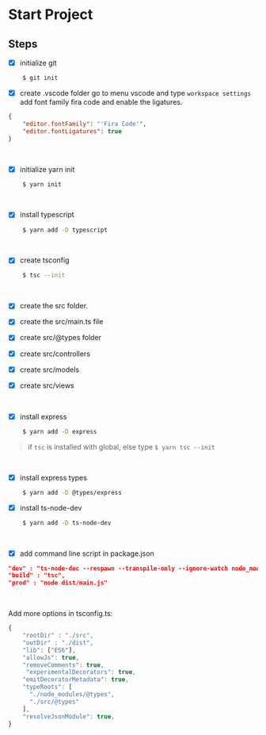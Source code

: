 # Start Project

## Steps

- [x] initialize git

```bash
    $ git init
```

- [x] create .vscode folder
go to menu vscode and type `workspace settings`
add font family fira code and enable the ligatures.
```json
{
    "editor.fontFamily": "'Fira Code'",
    "editor.fontLigatures": true    
}
```

<br/>

- [x] initialize yarn init

```bash
    $ yarn init
```
<br/>

- [x] install typescript

```bash
    $ yarn add -D typescript
```
<br/>

- [x] create tsconfig

```bash
    $ tsc --init
```
<br/>

- [x] create the src folder.
- [x] create the src/main.ts file
- [x] create src/@types folder
- [x] create src/controllers
- [x] create src/models
- [x] create src/views


<br/>

- [x] install express

```bash
    $ yarn add -D express
```
> if `tsc` is installed with global, else type `$ yarn tsc --init`

<br>

- [x] install express types

```bash
    $ yarn add -D @types/express
```

- [x] install ts-node-dev

```bash
    $ yarn add -D ts-node-dev
```
<br>

- [x] add command line script in package.json

```json
"dev" : "ts-node-dec --respawn --transpile-only --ignore-watch node_modules --no-notify src/main.ts",
"build" : "tsc",
"prod" : "node dist/main.js"
```

<br>

Add more options in tsconfig.ts:

```typescript
{
    "rootDir" : "./src",
    "outDir" : "./dist",
    "lib": ["ES6"],
    "allowJs": true,
    "removeComments": true,
     "experimentalDecorators": true,
    "emitDecoratorMetadata": true,
    "typeRoots": [
      "./node_modules/@types",
      "./src/@types"
    ],
    "resolveJsonModule": true,
}
```